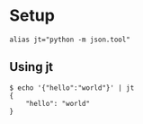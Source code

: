 # Setup

```
alias jt="python -m json.tool"
```

## Using jt

```
$ echo '{"hello":"world"}' | jt
{
    "hello": "world"
}
```